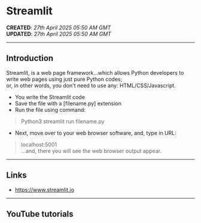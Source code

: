 # Streamlit

**CREATED**: *27th April 2025 05:50 AM GMT*  
**UPDATED**: *27th April 2025 05:50 AM GMT*  

-----

## Introduction

Streamlit, is a web page framework...which allows Python developers to write web pages using just pure Python codes;  
or, in other words, you don't need to use any: HTML/CSS/Javascript.  

- You write the Streamlit code  
- Save the file with a [filename.py] extension  
- Run the file using command:  
> Python3 streamlit run filename.py
- Next, move over to your web browser software, and, type in URL:
> localhost:5001  
...and, there you will see the web browser output appear.  
 
-----

## Links

- https://www.streamlit.io

-----

## YouTube tutorials  
